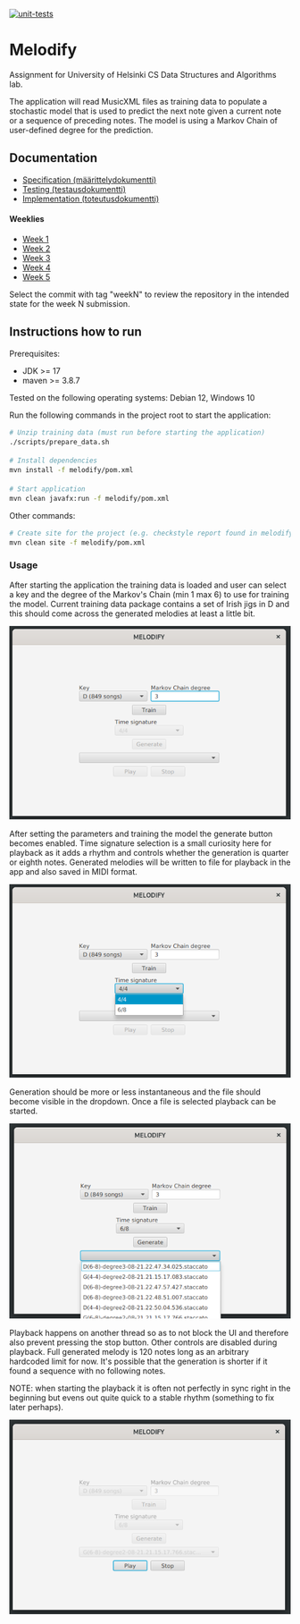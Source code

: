 [![unit-tests](https://github.com/JHNUL/TiraLabra2023/actions/workflows/run_unit_tests.yaml/badge.svg)](https://github.com/JHNUL/TiraLabra2023/actions/workflows/run_unit_tests.yaml)

# Melodify

Assignment for University of Helsinki CS Data Structures and Algorithms lab.

The application will read MusicXML files as training data to populate a stochastic model that is used to predict the next note given a current note or a sequence of preceding notes. The model is using a Markov Chain of user-defined degree for the prediction.

## Documentation

- [Specification (määrittelydokumentti)](/docs/specifications.md)
- [Testing (testausdokumentti)](/docs/testing.md)
- [Implementation (toteutusdokumentti)](/docs/implementation.md)

#### Weeklies

- [Week 1](/docs/weeklies/week1.md)
- [Week 2](/docs/weeklies/week2.md)
- [Week 3](/docs/weeklies/week3.md)
- [Week 4](/docs/weeklies/week4.md)
- [Week 5](/docs/weeklies/week5.md)

Select the commit with tag "weekN" to review the repository in the intended state for the week N submission.


## Instructions how to run

Prerequisites:
- JDK >= 17
- maven >= 3.8.7

Tested on the following operating systems: Debian 12, Windows 10

Run the following commands in the project root to start the application:
```sh
# Unzip training data (must run before starting the application)
./scripts/prepare_data.sh

# Install dependencies
mvn install -f melodify/pom.xml

# Start application
mvn clean javafx:run -f melodify/pom.xml
```

Other commands:
```sh
# Create site for the project (e.g. checkstyle report found in melodify/target/site)
mvn clean site -f melodify/pom.xml
```

### Usage

After starting the application the training data is loaded and user can select a key and the degree of the Markov's Chain (min 1 max 6) to use for training the model. Current training data package contains a set of Irish jigs in D and this should come across the generated melodies at least a little bit.

![training](/docs/images/howto_train.png)

After setting the parameters and training the model the generate button becomes enabled. Time signature selection is a small curiosity here for playback as it adds a rhythm and controls whether the generation is quarter or eighth notes. Generated melodies will be written to file for playback in the app and also saved in MIDI format.

![generating](/docs/images/howto_generate.png)

Generation should be more or less instantaneous and the file should become visible in the dropdown. Once a file is selected playback can be started.

![playback](/docs/images/howto_playback.png)

Playback happens on another thread so as to not block the UI and therefore also prevent pressing the stop button. Other controls are disabled during playback. Full generated melody is 120 notes long as an arbitrary hardcoded limit for now. It's possible that the generation is shorter if it found a sequence with no following notes.

NOTE: when starting the playback it is often not perfectly in sync right in the beginning but evens out quite quick to a stable rhythm (something to fix later perhaps).

![stop](/docs/images/howto_stop.png)